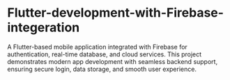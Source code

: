 # Flutter-development-with-Firebase-integeration
A Flutter-based mobile application integrated with Firebase for authentication, real-time database, and cloud services. This project demonstrates modern app development with seamless backend support, ensuring secure login, data storage, and smooth user experience.
